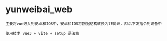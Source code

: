 # yunweibai_web

    

    主要将vue嵌入到安卓和IOS中，安卓和IOS将数据结构转换为7E协议，然后下发指令到设备中

    使用技术 vue3 + vite + setup 语法糖 